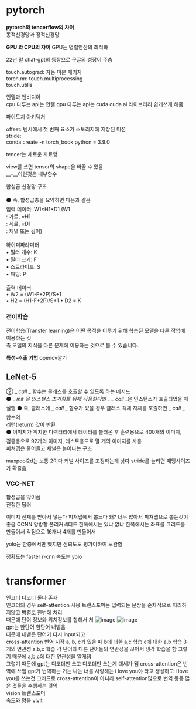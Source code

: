 # pytorch  
  
**pytorch와 tencerflow의 차이**  
동적신경망과 정적신경망
  
**GPU 와 CPU의 차이**
GPU는 병렬연산의 최적화  

22년 말 chat-gpt의 등장으로 구글의 성장이 주춤  

touch.autograd: 자동 미분 패키지  
torch.nn: 
touch.multiprocessing  
touch.utills  

인텔과 엔비디아  
cpu 다루는 api는 인텔
gpu 다루는 api는 cuda
cuda ai 라이브러리 쉽게쓰게 해줌  

파이토치 아키텍처  

offset: 텐서에서 첫 번째 요소가 스토리지에 저장된 미션  
stride:  
conda create -n torch_book python = 3.9.0  

tencer는 새로운 자료형  

view를 쓰면 tensor의 shape을 바꿀 수 있음  
__-__이런것은 내부함수

합성곱 신경망 구조<br/><br/>
⚫ 즉, 합성곱층을 요약하면 다음과 같음<br/>
입력 데이터: W1×H1×D1 (W1<br/>
: 가로, ×H1<br/>
: 세로, ×D1<br/>
: 채널 또는 깊이)<br/><br/>
하이퍼파라미터<br/>
• 필터 개수: K<br/>
• 필터 크기: F<br/>
• 스트라이드: S<br/>
• 패딩: P<br/><br/>
출력 데이터<br/>
• W2 = (W1-F+2P)/S+1<br/>
• H2 = (H1-F+2P)/S+1
• D2 = K<br/>  

### 전이학습  
전이학습(Transfer learning)은 어떤 목적을 이루기 위해 학습된 모델을 다른 작업에 이용하는 것  
즉 모델의 지식을 다른 문제에 이용하는 것으로 볼 수 있습니다.  

**특성-추출 기법**
opencv깔기  
## LeNet-5  <br/>
② _ _call_ _ 함수는 클래스를 호출할 수 있도록 하는 메서드<br/>
⚫ _ _init_ _은 인스턴스 초기화를 위해 사용한다면 _ _ call_ _은 인스턴스가 호출되었을 때<br/>
실행
⚫ 즉, 클래스에 _ _call_ _ 함수가 있을 경우 클래스 객체 자체를 호출하면 _ _call_ _ 함수의<br/>
리턴(return) 값이 반환<br/>
⚫ 이미지가 위치한 디렉터리에서 데이터를 불러온 후 훈련용으로 400개의 이미지, <br/>
검증용으로 92개의 이미지, 테스트용으로 열 개의 이미지를 사용<br/>
피쳐맵은 줄어들고 채널은 늘어나는 구조  <br/>

maxpool2d는 보통 2이다
커널 사이즈를 조정하는게 낫다
stride를 늘리면 패딩사이즈가 확줄음

### VGG-NET  
합성곱을 많이씀  
진정한 딥러  

이미지 전체를 받아서 넣는다 피쳐맵에서 뽑느다
왜? 너무 많아서 피쳐맵으로 뽑는것이 좋음
CCNN 양방향 풀리커넥티드 한쪽에서는 있냐 없냐 한쪽에서는 좌표를 
그리드를 만들어서 각점으로 16개나 4개를 만들어서 

yolo는 한층에서만 했지만 신뢰도도 평가야하여 보완함

정확도는 faster r-cnn 속도는 yolo
# transformer 
인코더 디코더 둘다 존재  
인코더의 경우 self-attention 사용
트랜스포머는 입력되는 문장을 순차적으로 처리하지않고 병렬로 한번에 처리  
때문에 단어 정보와 위치정보를 합해서 처
![image](https://github.com/barabonda/SK-AI-FLY/assets/108683454/6ffd68e8-9f01-4ce8-8584-ec3ed375c68c)
![image](https://github.com/barabonda/SK-AI-FLY/assets/108683454/78ea0a36-a194-4df3-b853-793cdcf69e54)  
gpt는 한단어 한단어 내뱉음  
때문에 내뱉은 단어가 다시 input되고  
cross-attention 번역 시작
a, b, c가 있을 때
b에 대한 a,c 학습 c에 대한 a,b 학습 3개의 연관성 a,b,c 학습
각 단어와 다른 단어들의 연관성을 끊어서 생각
학습을 함 그렇기 때문에 a,b,c에 대한 연관성을 알게됌  
그렇기 때문에 gpt는 디코더만 쓰고 
디코더만 쓰는게 대세가 됌
cross-attention은 번역에 쓰임
gpt가 번역하는 거는
나는 너를 사랑해는 i love you야 라고 생성하고 i love you를 쓰는것
그러므로 cross-attention이 아니라 self-attention많으로 번역 등등 많은 것들을 수행하는 것임  
vision 트랜스포머  
속도와 양을 
vivit
